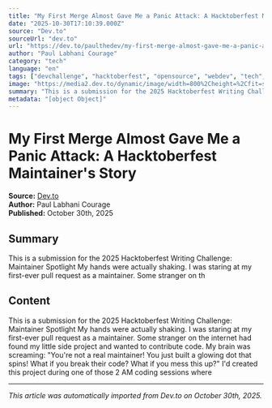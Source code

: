```yaml
---
title: "My First Merge Almost Gave Me a Panic Attack: A Hacktoberfest Maintainer's Story"
date: "2025-10-30T17:10:39.000Z"
source: "Dev.to"
sourceUrl: "dev.to"
url: "https://dev.to/paulthedev/my-first-merge-almost-gave-me-a-panic-attack-a-hacktoberfest-maintainers-story-4mei"
author: "Paul Labhani Courage"
category: "tech"
language: "en"
tags: ["devchallenge", "hacktoberfest", "opensource", "webdev", "tech", "english"]
image: "https://media2.dev.to/dynamic/image/width=800%2Cheight=%2Cfit=scale-down%2Cgravity=auto%2Cformat=auto/https%3A%2F%2Fdev-to-uploads.s3.amazonaws.com%2Fuploads%2Farticles%2Forjwe22kpq4kskbliaot.jpg"
summary: "This is a submission for the 2025 Hacktoberfest Writing Challenge: Maintainer Spotlight My hands were actually shaking. I was staring at my first-ever pull request as a maintainer. Some stranger on th"
metadata: "[object Object]"
---
```


# My First Merge Almost Gave Me a Panic Attack: A Hacktoberfest Maintainer's Story

**Source:** [Dev.to](https://dev.to/paulthedev/my-first-merge-almost-gave-me-a-panic-attack-a-hacktoberfest-maintainers-story-4mei)  
**Author:** Paul Labhani Courage  
**Published:** October 30th, 2025  

## Summary

This is a submission for the 2025 Hacktoberfest Writing Challenge: Maintainer Spotlight My hands were actually shaking. I was staring at my first-ever pull request as a maintainer. Some stranger on th

## Content

This is a submission for the 2025 Hacktoberfest Writing Challenge: Maintainer Spotlight My hands were actually shaking. I was staring at my first-ever pull request as a maintainer. Some stranger on the internet had found my little side project and wanted to contribute code. My brain was screaming: "You're not a real maintainer! You just built a glowing dot that spins! What if you break their code? What if you mess this up?" I'd created this project during one of those 2 AM coding sessions where 

---

*This article was automatically imported from Dev.to on October 30th, 2025.*
